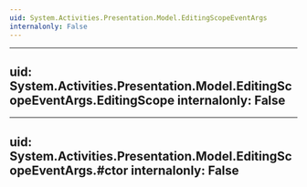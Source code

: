 ```yaml
---
uid: System.Activities.Presentation.Model.EditingScopeEventArgs
internalonly: False
---
```


---
uid: System.Activities.Presentation.Model.EditingScopeEventArgs.EditingScope
internalonly: False
---

---
uid: System.Activities.Presentation.Model.EditingScopeEventArgs.#ctor
internalonly: False
---
